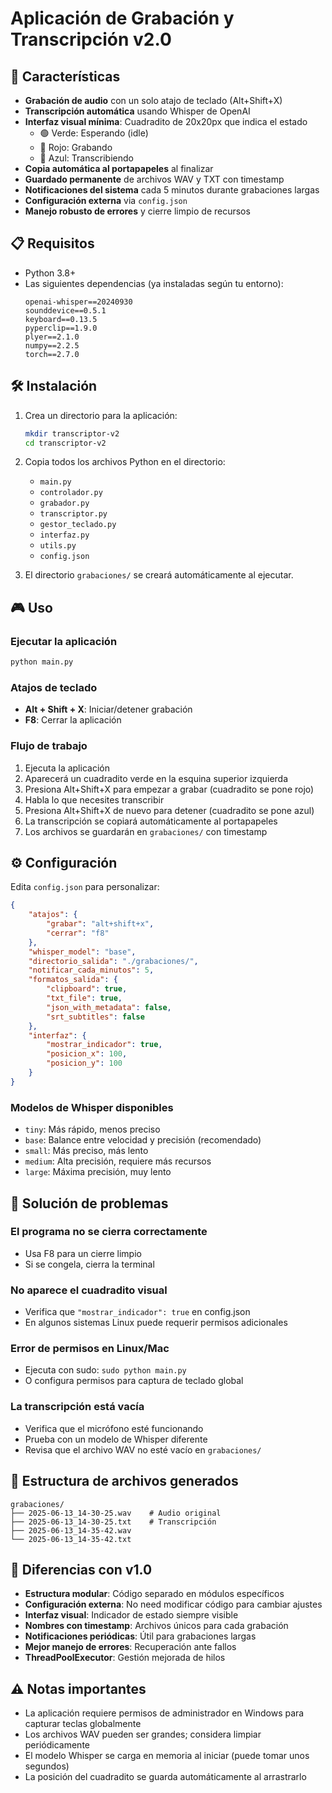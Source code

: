 # Aplicación de Grabación y Transcripción v2.0

## 🚀 Características

- **Grabación de audio** con un solo atajo de teclado (Alt+Shift+X)
- **Transcripción automática** usando Whisper de OpenAI
- **Interfaz visual mínima**: Cuadradito de 20x20px que indica el estado
  - 🟢 Verde: Esperando (idle)
  - 🔴 Rojo: Grabando
  - 🔵 Azul: Transcribiendo
- **Copia automática al portapapeles** al finalizar
- **Guardado permanente** de archivos WAV y TXT con timestamp
- **Notificaciones del sistema** cada 5 minutos durante grabaciones largas
- **Configuración externa** via `config.json`
- **Manejo robusto de errores** y cierre limpio de recursos

## 📋 Requisitos

- Python 3.8+
- Las siguientes dependencias (ya instaladas según tu entorno):
  ```
  openai-whisper==20240930
  sounddevice==0.5.1
  keyboard==0.13.5
  pyperclip==1.9.0
  plyer==2.1.0
  numpy==2.2.5
  torch==2.7.0
  ```

## 🛠️ Instalación

1. Crea un directorio para la aplicación:
   ```bash
   mkdir transcriptor-v2
   cd transcriptor-v2
   ```

2. Copia todos los archivos Python en el directorio:
   - `main.py`
   - `controlador.py`
   - `grabador.py`
   - `transcriptor.py`
   - `gestor_teclado.py`
   - `interfaz.py`
   - `utils.py`
   - `config.json`

3. El directorio `grabaciones/` se creará automáticamente al ejecutar.

## 🎮 Uso

### Ejecutar la aplicación

```bash
python main.py
```

### Atajos de teclado

- **Alt + Shift + X**: Iniciar/detener grabación
- **F8**: Cerrar la aplicación

### Flujo de trabajo

1. Ejecuta la aplicación
2. Aparecerá un cuadradito verde en la esquina superior izquierda
3. Presiona Alt+Shift+X para empezar a grabar (cuadradito se pone rojo)
4. Habla lo que necesites transcribir
5. Presiona Alt+Shift+X de nuevo para detener (cuadradito se pone azul)
6. La transcripción se copiará automáticamente al portapapeles
7. Los archivos se guardarán en `grabaciones/` con timestamp

## ⚙️ Configuración

Edita `config.json` para personalizar:

```json
{
    "atajos": {
        "grabar": "alt+shift+x",
        "cerrar": "f8"
    },
    "whisper_model": "base",
    "directorio_salida": "./grabaciones/",
    "notificar_cada_minutos": 5,
    "formatos_salida": {
        "clipboard": true,
        "txt_file": true,
        "json_with_metadata": false,
        "srt_subtitles": false
    },
    "interfaz": {
        "mostrar_indicador": true,
        "posicion_x": 100,
        "posicion_y": 100
    }
}
```

### Modelos de Whisper disponibles

- `tiny`: Más rápido, menos preciso
- `base`: Balance entre velocidad y precisión (recomendado)
- `small`: Más preciso, más lento
- `medium`: Alta precisión, requiere más recursos
- `large`: Máxima precisión, muy lento

## 🔧 Solución de problemas

### El programa no se cierra correctamente
- Usa F8 para un cierre limpio
- Si se congela, cierra la terminal

### No aparece el cuadradito visual
- Verifica que `"mostrar_indicador": true` en config.json
- En algunos sistemas Linux puede requerir permisos adicionales

### Error de permisos en Linux/Mac
- Ejecuta con sudo: `sudo python main.py`
- O configura permisos para captura de teclado global

### La transcripción está vacía
- Verifica que el micrófono esté funcionando
- Prueba con un modelo de Whisper diferente
- Revisa que el archivo WAV no esté vacío en `grabaciones/`

## 📁 Estructura de archivos generados

```
grabaciones/
├── 2025-06-13_14-30-25.wav    # Audio original
├── 2025-06-13_14-30-25.txt    # Transcripción
├── 2025-06-13_14-35-42.wav
└── 2025-06-13_14-35-42.txt
```

## 🔄 Diferencias con v1.0

- **Estructura modular**: Código separado en módulos específicos
- **Configuración externa**: No need modificar código para cambiar ajustes
- **Interfaz visual**: Indicador de estado siempre visible
- **Nombres con timestamp**: Archivos únicos para cada grabación
- **Notificaciones periódicas**: Útil para grabaciones largas
- **Mejor manejo de errores**: Recuperación ante fallos
- **ThreadPoolExecutor**: Gestión mejorada de hilos

## ⚠️ Notas importantes

- La aplicación requiere permisos de administrador en Windows para capturar teclas globalmente
- Los archivos WAV pueden ser grandes; considera limpiar periódicamente
- El modelo Whisper se carga en memoria al iniciar (puede tomar unos segundos)
- La posición del cuadradito se guarda automáticamente al arrastrarlo